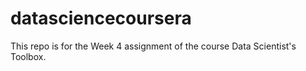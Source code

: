 # datasciencecoursera
This repo is for the Week 4 assignment of the course Data Scientist's Toolbox.
